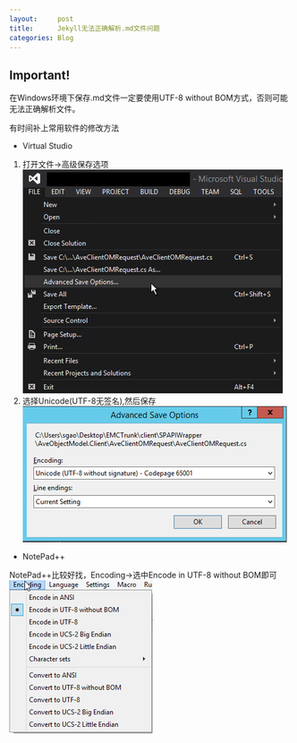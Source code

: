 ```yaml
---
layout:     post
title:      Jekyll无法正确解析.md文件问题
categories: Blog
---
```



## Important!

在Windows环境下保存.md文件一定要使用UTF-8 without BOM方式，否则可能无法正确解析文件。

有时间补上常用软件的修改方法

* Virtual Studio

1. 打开文件->高级保存选项
 ![0](/resource/2017-03-30-Damn-Encoding/0.png)
2. 选择Unicode(UTF-8无签名),然后保存
 ![1](/resource/2017-03-30-Damn-Encoding/1.png)

* NotePad++

NotePad++比较好找，Encoding->选中Encode in UTF-8 without BOM即可
 ![2](/resource/2017-03-30-Damn-Encoding/2.png)